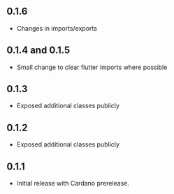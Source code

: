 ## 0.1.6

* Changes in imports/exports

## 0.1.4 and 0.1.5

* Small change to clear flutter imports where possible

## 0.1.3

* Exposed additional classes publicly

## 0.1.2

* Exposed additional classes publicly

## 0.1.1

* Initial release with Cardano prerelease.
